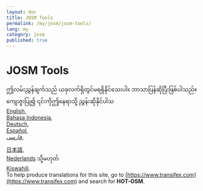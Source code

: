 ```yaml
---
layout: doc
title: JOSM Tools
permalink: /my/josm/josm-tools/
lang: my
category: josm
published: true
---
```


JOSM Tools
=============================  

ဤလမ်းညွှန်ချက်သည် ယခုလက်ရှိတွင်မရရှိနိုင်သေးပါ။ ဘာသာပြန်ဆိုပြီးဖြစ်ပါသည်။ ကျေးဇူးပြု၍ ၎င်းကိုဤနေရာသို့ ညွှန်းဆိုနိုင်ပါသ  
[English](/en/josm/josm-tools/),  
[Bahasa Indonesia](/bi/josm/josm-tools/),  <!--
[Czech](/cs/josm/josm-tools/),   -->  
[Deutsch](/de/josm/josm-tools/),  
[Español](/es/josm/josm-tools/),  
[فارسی](/fa/josm/josm-tools/),  
<!--[Français](/fr/josm/josm-tools/),  
[Hrvatski](/hr/josm/josm-tools/),  
[Italiano](/it/josm/josm-tools/),  -->
[日本語](/ja/josm/josm-tools/),  <!--
[Norsk](/nb/josm/josm-tools/),  -->  
[Nederlands](/nl/josm/josm-tools/) သို့မဟုတ်  <!--
[Português](/pt/josm/josm-tools/) သို့မဟုတ်   
[Русский](/ru/josm/josm-tools/),  -->  
[Kiswahili](/sw/josm/josm-tools/).  <!--
[Українська](/uk/josm/josm-tools/), သို့မဟုတ်  
[简体中文](/zh/josm/josm-tools/).  -->  
To help produce translations for this site, go to [https://www.transifex.com](https://www.transifex.com) and search for **HOT-OSM**.

